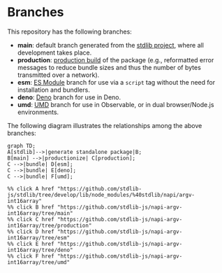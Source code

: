 <!--

@license Apache-2.0

Copyright (c) 2022 The Stdlib Authors.

Licensed under the Apache License, Version 2.0 (the "License");
you may not use this file except in compliance with the License.
You may obtain a copy of the License at

    http://www.apache.org/licenses/LICENSE-2.0

Unless required by applicable law or agreed to in writing, software
distributed under the License is distributed on an "AS IS" BASIS,
WITHOUT WARRANTIES OR CONDITIONS OF ANY KIND, either express or implied.
See the License for the specific language governing permissions and
limitations under the License.

-->

# Branches

This repository has the following branches:

-   **main**: default branch generated from the [stdlib project][stdlib-url], where all development takes place.
-   **production**: [production build][production-url] of the package (e.g., reformatted error messages to reduce bundle sizes and thus the number of bytes transmitted over a network).
-   **esm**: [ES Module][esm-url] branch for use via a `script` tag without the need for installation and bundlers.
-   **deno**: [Deno][deno-url] branch for use in Deno.
-   **umd**: [UMD][umd-url] branch for use in Observable, or in dual browser/Node.js environments.

The following diagram illustrates the relationships among the above branches:

```mermaid
graph TD;
A[stdlib]-->|generate standalone package|B;
B[main] -->|productionize| C[production];
C -->|bundle| D[esm];
C -->|bundle| E[deno];
C -->|bundle| F[umd];

%% click A href "https://github.com/stdlib-js/stdlib/tree/develop/lib/node_modules/%40stdlib/napi/argv-int16array"
%% click B href "https://github.com/stdlib-js/napi-argv-int16array/tree/main"
%% click C href "https://github.com/stdlib-js/napi-argv-int16array/tree/production"
%% click D href "https://github.com/stdlib-js/napi-argv-int16array/tree/esm"
%% click E href "https://github.com/stdlib-js/napi-argv-int16array/tree/deno"
%% click F href "https://github.com/stdlib-js/napi-argv-int16array/tree/umd"
```

[stdlib-url]: https://github.com/stdlib-js/stdlib/tree/develop/lib/node_modules/%40stdlib/napi/argv-int16array
[production-url]: https://github.com/stdlib-js/napi-argv-int16array/tree/production
[deno-url]: https://github.com/stdlib-js/napi-argv-int16array/tree/deno
[umd-url]: https://github.com/stdlib-js/napi-argv-int16array/tree/umd
[esm-url]: https://github.com/stdlib-js/napi-argv-int16array/tree/esm